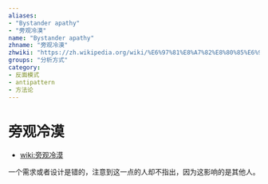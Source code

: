 ```yaml
---
aliases:
- "Bystander apathy"
- "旁观冷漠"
name: "Bystander apathy"
zhname: "旁观冷漠"
zhwiki: "https://zh.wikipedia.org/wiki/%E6%97%81%E8%A7%82%E8%80%85%E6%95%88%E5%BA%94"
groups: "分析方式"
category:
- 反面模式
- antipattern
- 方法论
---
```


# 旁观冷漠

* [wiki:旁观冷漠](https://zh.wikipedia.org/wiki/%E6%97%81%E8%A7%82%E8%80%85%E6%95%88%E5%BA%94)

一个需求或者设计是错的，注意到这一点的人却不指出，因为这影响的是其他人。